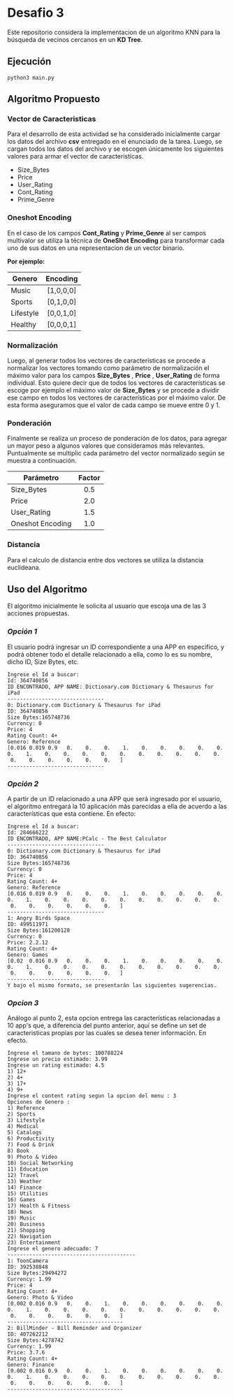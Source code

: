 # **Desafio 3**

Este repositorio considera la implementacion de un algoritmo KNN para la búsqueda de vecinos cercanos en un **KD Tree**.

## **Ejecución**
``` 
python3 main.py
```


## **Algoritmo Propuesto**

### **Vector de Caracteristicas**

Para el desarrollo de esta actividad se ha considerado inicialmente cargar los datos del archivo **csv** entregado en el enunciado de la tarea. Luego, se cargan todos los datos del archivo y se escogen únicamente los siguientes valores para armar el vector de caracteristicas.

- Size_Bytes
- Price
- User_Rating
- Cont_Rating
- Prime_Genre

### **Oneshot Encoding**

En el caso de los campos **Cont_Rating** y **Prime_Genre** al ser campos multivalor se utiliza la técnica de **OneShot Encoding** para transformar cada uno de sus datos en una representacion de un vector binario.

**Por ejemplo:**

| Genero |     Encoding      |
|----------|:-------------:|
| Music |  [1,0,0,0] |
| Sports |    [0,1,0,0]   |
| Lifestyle | [0,0,1,0]|
| Healthy | [0,0,0,1] |

### **Normalización**

Luego, al generar todos los vectores de características se procede a normalizar los vectores tomando como parámetro de normalización el máximo valor para los campos **Size_Bytes** , **Price** , **User_Rating** de forma individual. Esto quiere decir que de todos los vectores de características se escoge por ejemplo el máximo valor de **Size_Bytes** y se procede a dividir ese campo en todos los vectores de características por el máximo valor. De esta forma aseguramos que el valor de cada campo se mueve entre 0 y 1.

### **Ponderación**

Finalmente se realiza un proceso de ponderación de los datos, para agregar un mayor peso a algunos valores que consideramos más relevantes. Puntualmente se multiplic cada parámetro del vector normalizado según se muestra a continuación.


| Parámetro |     Factor      |
|----------|:-------------:|
| Size_Bytes |  0.5 |
| Price |    2.0   |
| User_Rating | 1.5|
| Oneshot Encoding | 1.0 |

### **Distancia**
Para el calculo de distancia entre dos vectores se utiliza la distancia euclideana.

## **Uso del Algoritmo**

El algoritmo inicialmente le solicita al usuario que escoja una de las 3 acciones propuestas. 

### ***Opción 1***
El usuario podrá ingresar un ID correspondiente a una APP en especifico, y podrá obtener todo el detalle relacionado a ella, como lo es su nombre, dicho ID, Size Bytes, etc. 
```
Ingrese el Id a buscar:
Id: 364740856
ID ENCONTRADO, APP NAME: Dictionary.com Dictionary & Thesaurus for iPad
-------------------------------
0: Dictionary.com Dictionary & Thesaurus for iPad
ID: 364740856
Size Bytes:165748736
Currency: 0
Price: 4
Rating Count: 4+
Genero: Reference
[0.016 0.019 0.9   0.    0.    0.    1.    0.    0.    0.    0.    0.  0.    1.    0.    0.    0.    0.    0.    0.    0.    0.    0.    0.
 0.    0.    0.    0.    0.    0.   ]
-------------------------------
```

### ***Opción 2***

A partir de un ID relacionado a una APP que será ingresado por el usuario, el algoritmo entregará la 10 aplicación más parecidas a ella de acuerdo a las características que esta contiene. En efecto:
```
Ingrese el Id a buscar:
Id: 284666222
ID ENCONTRADO, APP NAME:PCalc - The Best Calculator
-------------------------------
0: Dictionary.com Dictionary & Thesaurus for iPad
ID: 364740856
Size Bytes:165748736
Currency: 0
Price: 4
Rating Count: 4+
Genero: Reference
[0.016 0.019 0.9   0.    0.    0.    1.    0.    0.    0.    0.    0.  0.    1.    0.    0.    0.    0.    0.    0.    0.    0.    0.    0.
 0.    0.    0.    0.    0.    0.   ]
-------------------------------
1: Angry Birds Space
ID: 499511971
Size Bytes:161200128
Currency: 0
Price: 2.2.12
Rating Count: 4+
Genero: Games
[0.02  0.016 0.9   0.    0.    0.    1.    0.    0.    0.    0.    0.  0.    1.    0.    0.    0.    0.    0.    0.    0.    0.    0.    0.
 0.    0.    0.    0.    0.    0.   ]
-------------------------------
Y bajo el mismo formato, se presentarán las siguientes sugerencias.
```
### ***Opcion 3***

Análogo al punto 2, esta opcion entrega las características relacionadas a 10 app's que, a diferencia del punto anterior, aquí se define un set de caracteristicas propias por las cuales se desea tener información. En efecto.

```
Ingrese el tamano de bytes: 100788224
Ingrese un precio estimado: 3.99
Ingrese un rating estimado: 4.5
1) 12+
2) 4+
3) 17+
4) 9+
Ingrese el content rating segun la opcion del menu : 3
Opciones de Genero :
1) Reference
2) Sports
3) Lifestyle
4) Medical
5) Catalogs
6) Productivity
7) Food & Drink
8) Book
9) Photo & Video
10) Social Networking
11) Education
12) Travel
13) Weather
14) Finance
15) Utilities
16) Games
17) Health & Fitness
18) News
19) Music
20) Business
21) Shopping
22) Navigation
23) Entertainment
Ingrese el genero adecuado: 7
-----------------------------------------
1: ToonCamera
ID: 392538848
Size Bytes:29494272
Currency: 1.99
Price: 4
Rating Count: 4+
Genero: Photo & Video
[0.002 0.016 0.9   0.    0.    1.    0.    0.    0.    0.    0.    0.  0.    1.    0.    0.    0.    0.    0.    0.    0.    0.    0.    0.
 0.    0.    0.    0.    0.    0.   ]
-------------------------------------
2: BillMinder - Bill Reminder and Organizer
ID: 407262212
Size Bytes:4278742
Currency: 1.99
Price: 3.7.6
Rating Count: 4+
Genero: Finance
[0.002 0.016 0.9   0.    0.    1.    0.    0.    0.    0.    0.    0.  0.    1.    0.    0.    0.    0.    0.    0.    0.    0.    0.    0.
 0.    0.    0.    0.    0.    0.   ]
-------------------------------------
```
